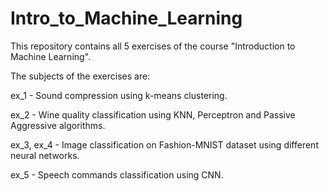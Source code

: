 # Intro_to_Machine_Learning

This repository contains all 5 exercises of the course "Introduction to Machine Learning".

The subjects of the exercises are:

ex_1 - Sound compression using k-means clustering.

ex_2 - Wine quality classification using KNN, Perceptron and Passive Aggressive algorithms.

ex_3, ex_4 - Image classification on Fashion-MNIST dataset using different neural networks.

ex_5 - Speech commands classification using CNN.

